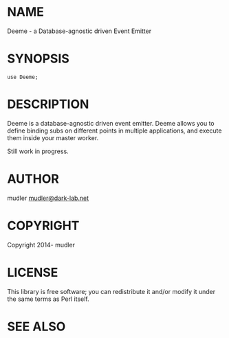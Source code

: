 # NAME

Deeme -  a Database-agnostic driven Event Emitter

# SYNOPSIS

    use Deeme;

# DESCRIPTION

Deeme is a database-agnostic driven event emitter.
Deeme allows you to define binding subs on different points in multiple applications, and execute them inside your master worker.

Still work in progress.

# AUTHOR

mudler <mudler@dark-lab.net>

# COPYRIGHT

Copyright 2014- mudler

# LICENSE

This library is free software; you can redistribute it and/or modify
it under the same terms as Perl itself.

# SEE ALSO
